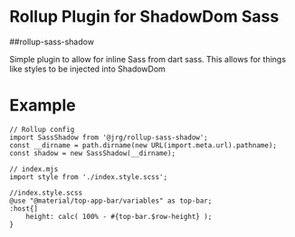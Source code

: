 # Rollup Plugin for ShadowDom Sass
##rollup-sass-shadow

Simple plugin to allow for inline Sass from dart sass. This allows for things like styles to be injected into ShadowDom

# Example

    // Rollup config
    import SassShadow from '@jrg/rollup-sass-shadow';
    const __dirname = path.dirname(new URL(import.meta.url).pathname);
    const shadow = new SassShadow(__dirname);
    
    // index.mjs
    import style from './index.style.scss';
    
    //index.style.scss
    @use "@material/top-app-bar/variables" as top-bar;
    :host{]
        height: calc( 100% - #{top-bar.$row-height} );
    }